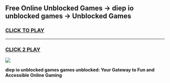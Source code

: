 
## Free Online Unblocked Games → diep io unblocked games → Unblocked Games
<h3>
<a href="https://premium.freeplayer.one?title=diep_io_unblocked_games&ref=21F">CLICK TO PLAY</a></h3>
<hr>

<h3>
<a href="https://premium.freeplayer.one?title=diep_io_unblocked_games&ref=21F">CLICK 2 PLAY</a>
  
</h3>

<a href="https://premium.freeplayer.one?title=diep_io_unblocked_games&ref=21F/"><img src="https://clearcache.store/games.png"></a>


**diep io unblocked games games unblocked: Your Gateway to Fun and Accessible Online Gaming**
